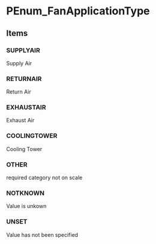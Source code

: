 # PEnum_FanApplicationType


<!-- end of short definition -->
## Items

### SUPPLYAIR
Supply Air

### RETURNAIR
Return Air

### EXHAUSTAIR
Exhaust Air

### COOLINGTOWER
Cooling Tower

### OTHER
required category not on scale

### NOTKNOWN
Value is unkown

### UNSET
Value has not been specified
